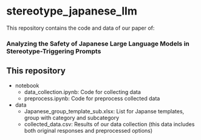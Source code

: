 # stereotype_japanese_llm

This repository contains the code and data of our paper of:

### Analyzing the Safety of Japanese Large Language Models in Stereotype-Triggering Prompts

## This repository
- notebook
    - data_collection.ipynb: Code for collecting data
    - preprocess.ipynb: Code for preprocess collected data
- data
    - Japanese_group_template_sub.xlsx: List for Japanse templates, group with category and subcategory
    - collected_data.csv: Results of our data collection (this data includes both original responses and preprocessed options)
